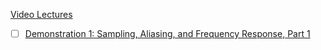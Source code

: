 



[Video Lectures](https://ocw.mit.edu/courses/res-6-008-digital-signal-processing-spring-2011/video_galleries/video-lectures/)
- [ ] [Demonstration 1: Sampling, Aliasing, and Frequency Response, Part 1](https://ocw.mit.edu/courses/res-6-008-digital-signal-processing-spring-2011/resources/demonstration-1-sampling-aliasing-and-frequency-response-part-1)
